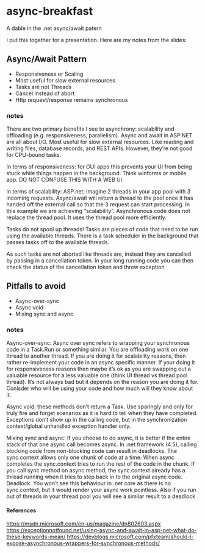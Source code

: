 # async-breakfast
A dable in the .net async/await patern

I put this together for a presentation. Here are my notes from the slides:
## Async/Await Pattern
* Responsiveness or Scaling
* Most useful for slow external resources
* Tasks are not Threads
* Cancel instead of abort
* Http request/response remains synchronous 

### notes
There are two primary benefits I see to asynchrony: scalability and offloading (e.g. responsiveness, parallelism).
Async and await in ASP.NET are all about I/O. Most useful for slow external resources. Like reading and writing files, database records, and REST APIs. However, they’re not good for CPU-bound tasks.

In terms of responsiveness:
for GUI apps this prevents your UI from being stuck while things happen in the background. Think winforms or mobile app. DO NOT CONFUSE THIS WITH A WEB UI. 

In terms of scalability:
ASP.net: imagine 2 threads in your app pool with 3 incoming requests. Async/await will return a thread to the pool once it has handed off the external call so that the 3 request can start processing.  In this example we are achieving “scalability”. Asynchronous code does not replace the thread pool. It uses the thread pool more efficiently.

Tasks do not spool up threads! Tasks are pieces of code that need to be run using the available threads. There is a task scheduler in the background that passes tasks off to the available threads. 

As such tasks are not aborted like threads are, instead they are cancelled by passing in a cancellation token. In your long running code you can then check the status of the cancellation token and throw exception

## Pitfalls to avoid
* Async-over-sync
* Async void
* Mixing sync and async

### notes
Async-over-sync: Async over sync refers to wrapping your synchronous code in a Task.Run or something similar. You are offloading work on one thread  to another thread. If you are doing it for scalability reasons, then rather re-implement your code in an async specific manner. If your doing it for responsiveness reasons then maybe it’s ok as you are swapping out a valuable resource for a less valuable one (think UI thread vs thread pool thread). It’s not always bad but it depends on the reason you are doing it for. Conisder who will be using your code and how  much will they know about it.

Async void: these methods don’t return a Task. Use sparingly and only for truly fire and forget scenarios as it is hard to tell when they have completed. Exceptions don’t show up in the calling code, but in the synchronization context/global unhandled exception handler only.  

Mixing sync and async: If you choose to do async, it is better if the entire stack of that one async call becomes async.  In .net framework (4.5), calling blocking code from non-blocking code can result in deadlocks. The sync.context allows only one chunk of code at a time. When async completes the sync.context tries to run the rest of the code in the chunk. If you call sync method on async method, the sync.context already has a thread running when it tries to step back in to the original async code. Deadlock. You won’t see this behaviour in .net core as there is no sync.context, but it would render your async work pointless. Also if you run out of threads in your thread pool you will see a similar result to a deadlock

#### References
https://msdn.microsoft.com/en-us/magazine/dn802603.aspx
https://exceptionnotfound.net/using-async-and-await-in-asp-net-what-do-these-keywords-mean/
https://devblogs.microsoft.com/pfxteam/should-i-expose-asynchronous-wrappers-for-synchronous-methods/
